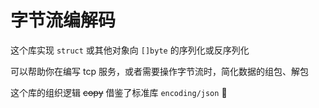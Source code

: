 
# 字节流编解码

这个库实现 `struct` 或其他对象向 `[]byte` 的序列化或反序列化

可以帮助你在编写 tcp 服务，或者需要操作字节流时，简化数据的组包、解包

这个库的组织逻辑 ~~copy~~ 借鉴了标准库 `encoding/json` 🙏
